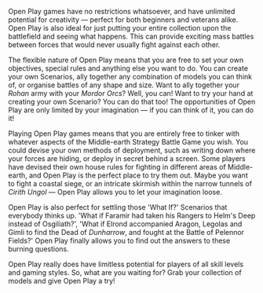 ﻿Open Play games have no restrictions whatsoever, and have unlimited potential for creativity — perfect for both beginners and veterans alike. Open Play is also ideal for just putting your entire collection upon the battlefield and seeing what happens. This can provide exciting mass battles between forces that would never usually fight against each other.

The flexible nature of Open Play means that you are free to set your own objectives, special rules and anything else you want to do. You can create your own Scenarios, ally together any combination of models you can think of, or organise battles of any shape and size. Want to ally together your *Rohan* army with your *Mordor Orcs*? Well, you can! Want to try your hand at creating your own Scenario? You can do that too! The opportunities of Open Play are only limited by your imagination — if you can think of it, you can do it!

Playing Open Play games means that you are entirely free to tinker with whatever aspects of the Middle-earth Strategy Battle Game you wish. You could devise your own methods of deployment, such as writing down where your forces are hiding, or deploy in secret behind a screen. Some players have devised their own house rules for fighting in different areas of Middle-earth, and Open Play is the perfect place to try them out. Maybe you want to fight a coastal siege, or an intricate skirmish within the narrow tunnels of *Cirith Ungol* — Open Play allows you to let your imagination loose.

Open Play is also perfect for settling those 'What If?' Scenarios that everybody thinks up. 'What if Faramir had taken his Rangers to Helm's Deep instead of Osgiliath?', 'What if Elrond accompanied Aragon, Legolas and Gimli to find the Dead of *Dunharrow*, and fought at the Battle of Pelennor Fields?' Open Play finally allows you to find out the answers to these burning questions.

Open Play really does have limitless potential for players of all skill levels and gaming styles. So, what are you waiting for? Grab your collection of models and give Open Play a try!
